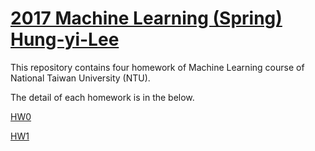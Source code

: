 # [2017 Machine Learning (Spring) Hung-yi-Lee](http://speech.ee.ntu.edu.tw/~tlkagk/courses_ML17.html)

This repository contains four homework of Machine Learning course of National Taiwan University (NTU).

The detail of each homework is in the below.

[HW0](https://github.com/machineCYC/2017MLSpring_Hung-yi-Lee/tree/master/HW0)

[HW1](https://github.com/machineCYC/2017MLSpring_Hung-yi-Lee/tree/master/HW1)




